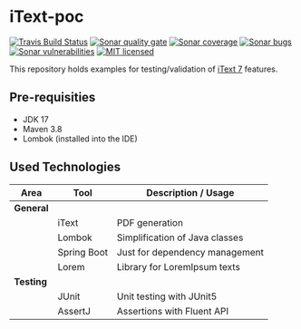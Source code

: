 # iText-poc
[![Travis Build Status][travis-image]][travis-url-main] [![Sonar quality gate][sonar-quality-gate]][sonar-url] [![Sonar coverage][sonar-coverage]][sonar-url] [![Sonar bugs][sonar-bugs]][sonar-url] [![Sonar vulnerabilities][sonar-vulnerabilities]][sonar-url] [![MIT licensed][mit-badge]](./LICENSE.txt)

This repository holds examples for testing/validation of [iText 7](https://github.com/itext/itext7) features.

## Pre-requisities
* JDK 17
* Maven 3.8
* Lombok (installed into the IDE)

## Used Technologies

| Area          | Tool                  | Description / Usage                      |
| ----------    | --------------------- | ---------------------------------------- |
| **General**   |                       |                                          |
|               | iText                 | PDF generation                           |
|               | Lombok                | Simplification of Java classes           |
|               | Spring Boot           | Just for dependency management           |
|               | Lorem                 | Library for LoremIpsum texts             |
| **Testing**   |                       |                                          |
|               | JUnit                 | Unit testing with JUnit5                 |
|               | AssertJ               | Assertions with Fluent API               |

[travis-url-main]: https://app.travis-ci.com/github/arnosthavelka/itext-poc
[travis-image]: https://travis-ci.com/arnosthavelka/itext-poc.svg?branch=develop

[sonar-url]: https://sonarcloud.io/dashboard?id=arnosthavelka_itext-poc
[sonar-quality-gate]: https://sonarcloud.io/api/project_badges/measure?project=arnosthavelka_itext-poc&metric=alert_status
[sonar-coverage]: https://sonarcloud.io/api/project_badges/measure?project=arnosthavelka_itext-poc&metric=coverage
[sonar-bugs]: https://sonarcloud.io/api/project_badges/measure?project=arnosthavelka_itext-poc&metric=bugs
[sonar-vulnerabilities]: https://sonarcloud.io/api/project_badges/measure?project=arnosthavelka_itext-poc&metric=vulnerabilities
[mit-badge]: https://img.shields.io/badge/license-MIT-maroon.svg
